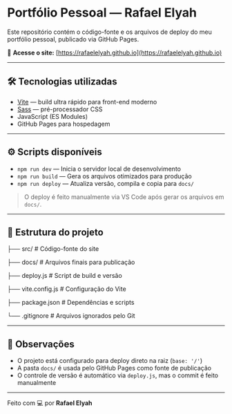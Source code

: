 # Portfólio Pessoal — Rafael Elyah

Este repositório contém o código-fonte e os arquivos de deploy do meu portfólio pessoal, publicado via GitHub Pages.

🔗 **Acesse o site:** [https://rafaelelyah.github.io](https://rafaelelyah.github.io)

---

## 🛠️ Tecnologias utilizadas

- [Vite](https://vitejs.dev/) — build ultra rápido para front-end moderno
- [Sass](https://sass-lang.com/) — pré-processador CSS
- JavaScript (ES Modules)
- GitHub Pages para hospedagem

---

## ⚙️ Scripts disponíveis

- `npm run dev` — Inicia o servidor local de desenvolvimento  
- `npm run build` — Gera os arquivos otimizados para produção  
- `npm run deploy` — Atualiza versão, compila e copia para `docs/`

> O deploy é feito manualmente via VS Code após gerar os arquivos em `docs/`.

---

## 📁 Estrutura do projeto

├── src/           # Código-fonte do site

├── docs/          # Arquivos finais para publicação

├── deploy.js      # Script de build e versão

├── vite.config.js # Configuração do Vite

├── package.json   # Dependências e scripts

└── .gitignore     # Arquivos ignorados pelo Git

---

## 📌 Observações

- O projeto está configurado para deploy direto na raiz (`base: '/'`)
- A pasta `docs/` é usada pelo GitHub Pages como fonte de publicação
- O controle de versão é automático via `deploy.js`, mas o commit é feito manualmente

---

Feito com 💻 por **Rafael Elyah**

